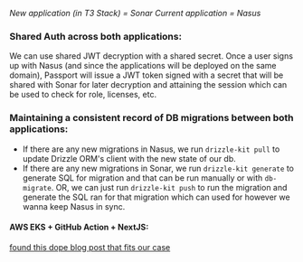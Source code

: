 *New application (in T3 Stack) = Sonar*
*Current application = Nasus*


### Shared Auth across both applications:
We can use shared JWT decryption with a shared secret. Once a user signs up with Nasus (and since the applications will be deployed on the same domain), Passport will issue a JWT token signed with a secret that will be shared with Sonar for later decryption and attaining the session which can be used to check for role, licenses, etc.

### Maintaining a consistent record of DB migrations between both applications:
- If there are any new migrations in Nasus, we run `drizzle-kit pull` to update Drizzle ORM's client with the new state of our db.
- If there are any new migrations in Sonar, we run `drizzle-kit generate` to generate SQL for migration and that can be run manually or with `db-migrate`. OR, we can just run `drizzle-kit push` to run the migration and generate the SQL ran for that migration which can used for however we wanna keep Nasus in sync.

#### AWS EKS + GitHub Action + NextJS:
[found this dope blog post that fits our case](https://medium.com/@modifyljf/aws-eks-github-action-nextjs-part-1-903165663cb9)

